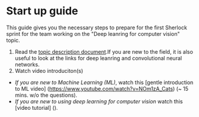 # Start  up guide

This guide gives you the necessary steps to prepare for the first Sherlock sprint for the team
working on the "Deep  leanring for computer vision" topic.

1. Read the [topic description document](https://github.com/NLeSC/Sherlock/blob/master/topics/deeplearning/deeplearning4computervision.md).If you are new to the field, it is also useful to look at the links for deep leanring and convolutional neural networks.
2. Watch video introduciton(s)
  * *If you are new to Machine Learning (ML)*, watch this [gentle introduction to ML video] (https://www.youtube.com/watch?v=NOm1zA_Cats) (~ 15 mins. w/o the questions).
  * *If you are new to using deep learning for computer vision* watch this [video tutorial] ().
